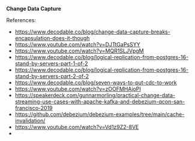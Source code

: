 **Change Data Capture**

References:
- https://www.decodable.co/blog/change-data-capture-breaks-encapsulation-does-it-though
- https://www.youtube.com/watch?v=DJTtGaPsSYY
- https://www.youtube.com/watch?v=MQR1SLJVpgM
- https://www.decodable.co/blog/logical-replication-from-postgres-16-stand-by-servers-part-1-of-2
- https://www.decodable.co/blog/logical-replication-from-postgres-16-stand-by-servers-part-2-of-2
- https://www.decodable.co/blog/seven-ways-to-put-cdc-to-work
- https://www.youtube.com/watch?v=zOOFMHAjoPI
- https://speakerdeck.com/gunnarmorling/practical-change-data-streaming-use-cases-with-apache-kafka-and-debezium-qcon-san-francisco-2019
- https://github.com/debezium/debezium-examples/tree/main/cache-invalidation/
- https://www.youtube.com/watch?v=Vd1z9Z2-8VE
- 